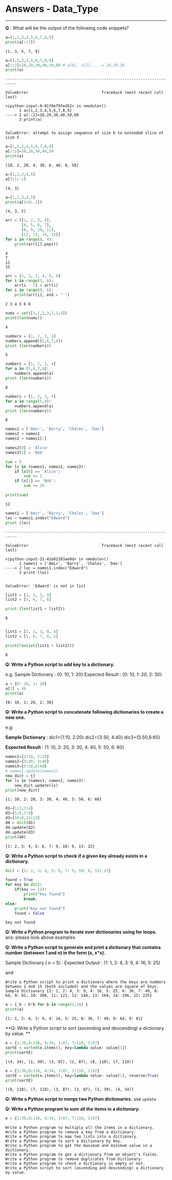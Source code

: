
# Answers - Data_Type
-----

**Q** : What will be the output of the following code snippets?


```python
a=[1,2,3,4,5,6,7,8,9]
print(a[::2])
```

    [1, 3, 5, 7, 9]



```python
a=[1,2,3,4,5,6,7,8,9]
a[::2]=10,20,30,40,50,60 # a[0], a[2],... = 10,20,30
print(a)
```


    ---------------------------------------------------------------------------

    ValueError                                Traceback (most recent call last)

    <ipython-input-9-01f0e79fed52> in <module>()
          1 a=[1,2,3,4,5,6,7,8,9]
    ----> 2 a[::2]=10,20,30,40,50,60
          3 print(a)


    ValueError: attempt to assign sequence of size 6 to extended slice of size 5



```python
a=[1,2,3,4,5,6,7,8,9]
a[::2]=10,20,30,40,50
print(a)
```

    [10, 2, 20, 4, 30, 6, 40, 8, 50]



```python
a=[1,2,3,4,5]
a[3:1:-1]
```




    [4, 3]




```python
a=[1,2,3,4,5]
print(a[3:0:-1])
```

    [4, 3, 2]



```python
arr = [[1, 2, 3, 4],
       [4, 5, 6, 7],
       [8, 9, 10, 11],
       [12, 13, 14, 15]]
for i in range(0, 4):
    print(arr[i].pop())
```

    4
    7
    11
    15



```python
arr = [1, 2, 3, 4, 5, 6]
for i in range(1, 6):
    arr[i - 1] = arr[i]
for i in range(0, 6): 
    print(arr[i], end = " ")
```

    2 3 4 5 6 6 


```python
nums = set([1,1,2,3,3,3,4])
print(len(nums))
```

    4



```python
numbers = [1, 2, 3, 4]
numbers.append([5,6,7,8])
print (len(numbers))
```

    5



```python
numbers = [1, 2, 3, 4]
for a in [5,6,7,8]:
    numbers.append(a)
print (len(numbers))
```

    8



```python
numbers = [1, 2, 3, 4]
for a in range(5,9):
    numbers.append(a)
print (len(numbers))
```

    8



```python
names1 = ['Amir', 'Barry', 'Chales', 'Dao']
names2 = names1
names3 = names1[:]

names2[0] = 'Alice'
names3[1] = 'Bob'

sum = 0
for ls in (names1, names2, names3):
    if ls[0] == 'Alice':
        sum += 1
    if ls[1] == 'Bob':
        sum += 10

print(sum)
```

    12



```python
names1 = ['Amir', 'Barry', 'Chales', 'Dao']
loc = names1.index("Edward")
print (loc)
```


    ---------------------------------------------------------------------------

    ValueError                                Traceback (most recent call last)

    <ipython-input-31-42e02283ae8d> in <module>()
          1 names1 = ['Amir', 'Barry', 'Chales', 'Dao']
    ----> 2 loc = names1.index("Edward")
          3 print (loc)


    ValueError: 'Edward' is not in list



```python
list1 = [1, 2, 3, 4]
list2 = [5, 6, 7, 8]

print (len(list1 + list2))
```

    8



```python

list1 = [1, 2, 3, 8, 4]
list2 = [5, 6, 7, 8, 2]

print(len(set(list1 + list2)))
```

    8


**Q: Write a Python script to add key to a dictionary.**

e.g. Sample Dictionary : {0: 10, 1: 20} Expected Result : {0: 10, 1: 20, 2: 30}


```python
a = {0: 10, 1: 20}
a[2] = 30
print(a)
```

    {0: 10, 1: 20, 2: 30}


**Q: Write a Python script to concatenate following dictionaries to create a new one.**

e.g:

**Sample Dictionary** : dic1={1:10, 2:20} dic2={3:30, 4:40} dic3={5:50,6:60}

**Expected Result** : {1: 10, 2: 20, 3: 30, 4: 40, 5: 50, 6: 60}



```python
names1={1:10, 2:20} 
names2={3:30, 4:40}
names3={5:50,6:60}
# names1.update(names2)
new_dict = {}
for ls in (names1, names2, names3):
    new_dict.update(ls)
print(new_dict)
```

    {1: 10, 2: 20, 3: 30, 4: 40, 5: 50, 6: 60}



```python
d1={1:2,3:4}
d2={5:6,7:9}
d3={10:8,13:22}
d4 = dict(d1)
d4.update(d2)
d4.update(d3)
print(d4)
```

    {1: 2, 3: 4, 5: 6, 7: 9, 10: 8, 13: 22}


**Q: Write a Python script to check if a given key already exists in a dictionary.**


```python
dict = {1: 2, 3: 4, 5: 6, 7: 9, 10: 8, 13: 22}

found = True
for key in dict:
    if(key == 11):
        print("key found")
        break;
else:
    print("key not found")
    found = False
```

    key not found


**Q: Write a Python program to iterate over dictionaries using for loops.**
ans: please look above examples

**Q: Write a Python script to generate and print a dictionary that contains number (between 1 and n) in the form (x, x*x).**

Sample Dictionary ( n = 5) : Expected Output : {1: 1, 2: 4, 3: 9, 4: 16, 5: 25}

and 

    Write a Python script to print a dictionary where the keys are numbers between 1 and 15 (both included) and the values are square of keys. Sample Dictionary {1: 1, 2: 4, 3: 9, 4: 16, 5: 25, 6: 36, 7: 49, 8: 64, 9: 81, 10: 100, 11: 121, 12: 144, 13: 169, 14: 196, 15: 225}


```python
a = { b : b*b for b in range(1,10) } 
print(a)
```

    {1: 1, 2: 4, 3: 9, 4: 16, 5: 25, 6: 36, 7: 49, 8: 64, 9: 81}


**Q: Write a Python script to sort (ascending and descending) a dictionary by value. **


```python
e = {1:39,8:110, 4:34, 3:87, 7:110, 2:87}
sortE = sorted(e.items(), key=lambda value: value[1])
print(sortE)
```

    [(4, 34), (1, 39), (3, 87), (2, 87), (8, 110), (7, 110)]



```python
e = {1:39,8:110, 4:34, 3:87, 7:110, 2:87}
sortE = sorted(e.items(), key=lambda value: value[1], reverse=True)
print(sortE)
```

    [(8, 110), (7, 110), (3, 87), (2, 87), (1, 39), (4, 34)]


**Q: Write a Python script to merge two Python dictionaries.**
use `update`

**Q: Write a Python program to sum all the items in a dictionary.**


```python
e = {1:39,8:110, 4:34, 3:87, 7:110, 2:87}
```

    Write a Python program to multiply all the items in a dictionary.
    Write a Python program to remove a key from a dictionary.
    Write a Python program to map two lists into a dictionary.
    Write a Python program to sort a dictionary by key.
    Write a Python program to get the maximum and minimum value in a dictionary.
    Write a Python program to get a dictionary from an object's fields.
    Write a Python program to remove duplicates from Dictionary.
    Write a Python program to check a dictionary is empty or not.
    Write a Python script to sort (ascending and descending) a dictionary by value.
